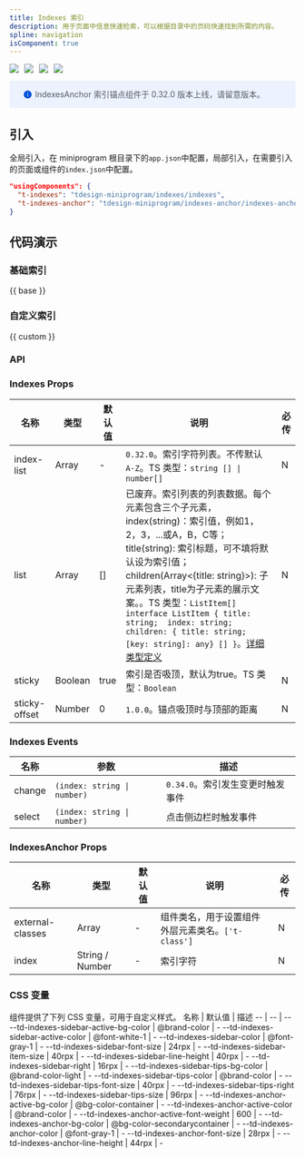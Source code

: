 ```yaml
---
title: Indexes 索引
description: 用于页面中信息快速检索，可以根据目录中的页码快速找到所需的内容。
spline: navigation
isComponent: true
---
```


<span class="coverages-badge" style="margin-right: 10px"><img src="https://img.shields.io/badge/coverages%3A%20lines-88%25-blue" /></span><span class="coverages-badge" style="margin-right: 10px"><img src="https://img.shields.io/badge/coverages%3A%20functions-87%25-blue" /></span><span class="coverages-badge" style="margin-right: 10px"><img src="https://img.shields.io/badge/coverages%3A%20statements-85%25-blue" /></span><span class="coverages-badge" style="margin-right: 10px"><img src="https://img.shields.io/badge/coverages%3A%20branches-65%25-red" /></span>

<div style="background: #ecf2fe; display: flex; align-items: center; line-height: 20px; padding: 14px 24px; border-radius: 3px; color: #555a65">
  <svg fill="none" viewBox="0 0 16 16" width="16px" height="16px" style="margin-right: 5px">
    <path fill="#0052d9" d="M8 15A7 7 0 108 1a7 7 0 000 14zM7.4 4h1.2v1.2H7.4V4zm.1 2.5h1V12h-1V6.5z" fillOpacity="0.9"></path>
  </svg>
  IndexesAnchor 索引锚点组件于 0.32.0 版本上线，请留意版本。
</div>


## 引入

全局引入，在 miniprogram 根目录下的`app.json`中配置，局部引入，在需要引入的页面或组件的`index.json`中配置。

```json
"usingComponents": {
  "t-indexes": "tdesign-miniprogram/indexes/indexes",
  "t-indexes-anchor": "tdesign-miniprogram/indexes-anchor/indexes-anchor"
}
```

## 代码演示

### 基础索引


{{ base }}

### 自定义索引

{{ custom }}

### API
### Indexes Props

名称 | 类型 | 默认值 | 说明 | 必传
-- | -- | -- | -- | --
index-list | Array | - | `0.32.0`。索引字符列表。不传默认 `A-Z`。TS 类型：`string [] \| number[]` | N
list | Array | [] | 已废弃。索引列表的列表数据。每个元素包含三个子元素，index(string)：索引值，例如1，2，3，...或A，B，C等；title(string): 索引标题，可不填将默认设为索引值；children(Array<{title: string}>): 子元素列表，title为子元素的展示文案。。TS 类型：`ListItem[] ` `interface ListItem { title: string;  index: string;  children: { title: string; [key: string]: any} [] }`。[详细类型定义](https://github.com/Tencent/tdesign-miniprogram/tree/develop/src/indexes/type.ts) | N
sticky | Boolean | true | 索引是否吸顶，默认为true。TS 类型：`Boolean` | N
sticky-offset | Number | 0 | `1.0.0`。锚点吸顶时与顶部的距离	 | N

### Indexes Events

名称 | 参数 | 描述
-- | -- | --
change | `(index: string \| number)` | `0.34.0`。索引发生变更时触发事件
select | `(index: string \| number)` | 点击侧边栏时触发事件

### IndexesAnchor Props

名称 | 类型 | 默认值 | 说明 | 必传
-- | -- | -- | -- | --
external-classes | Array | - | 组件类名，用于设置组件外层元素类名。`['t-class']` | N
index | String / Number | - | 索引字符 | N


### CSS 变量
组件提供了下列 CSS 变量，可用于自定义样式。
名称 | 默认值 | 描述 
-- | -- | --
--td-indexes-sidebar-active-bg-color | @brand-color | - 
--td-indexes-sidebar-active-color | @font-white-1 | - 
--td-indexes-sidebar-color | @font-gray-1 | - 
--td-indexes-sidebar-font-size | 24rpx | - 
--td-indexes-sidebar-item-size | 40rpx | - 
--td-indexes-sidebar-line-height | 40rpx | - 
--td-indexes-sidebar-right | 16rpx | - 
--td-indexes-sidebar-tips-bg-color | @brand-color-light | - 
--td-indexes-sidebar-tips-color | @brand-color | - 
--td-indexes-sidebar-tips-font-size | 40rpx | - 
--td-indexes-sidebar-tips-right | 76rpx | - 
--td-indexes-sidebar-tips-size | 96rpx | - 
--td-indexes-anchor-active-bg-color | @bg-color-container | - 
--td-indexes-anchor-active-color | @brand-color | - 
--td-indexes-anchor-active-font-weight | 600 | - 
--td-indexes-anchor-bg-color | @bg-color-secondarycontainer | - 
--td-indexes-anchor-color | @font-gray-1 | - 
--td-indexes-anchor-font-size | 28rpx | - 
--td-indexes-anchor-line-height | 44rpx | - 
